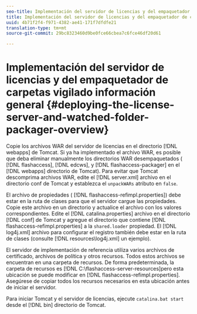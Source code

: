 ```yaml
---
seo-title: Implementación del servidor de licencias y del empaquetador de carpetas vigilado información general
title: Implementación del servidor de licencias y del empaquetador de carpetas vigilado información general
uuid: 4b71f2f4-f971-4382-ae41-171f7dfdfe21
translation-type: tm+mt
source-git-commit: 29bc8323460d9be0fce66cbea7c6fce46df20d61

---
```



# Implementación del servidor de licencias y del empaquetador de carpetas vigilado información general {#deploying-the-license-server-and-watched-folder-packager-overview}

Copie los archivos WAR del servidor de licencias en el directorio [!DNL webapps] de Tomcat. Si ya ha implementado el archivo WAR, es posible que deba eliminar manualmente los directorios WAR desempaquetados ( [!DNL flashaccess], [!DNL edcws], y [!DNL flashaccess-packager] en el [!DNL webapps] directorio de Tomcat). Para evitar que Tomcat descomprima archivos WAR, edite el [!DNL server.xml] archivo en el directorio conf de Tomcat y establezca el `unpackWARs` atributo en `false`.

El archivo de propiedades ( [!DNL flashaccess-refimpl.properties]) debe estar en la ruta de clases para que el servidor cargue las propiedades. Copie este archivo en un directorio y actualice el archivo con los valores correspondientes. Edite el [!DNL catalina.properties] archivo en el directorio [!DNL conf] de Tomcat y agregue el directorio que contiene [!DNL flashaccess-refimpl.properties] a la `shared.loader` propiedad. El [!DNL log4j.xml] archivo para configurar el registro también debe estar en la ruta de clases (consulte [!DNL resources\log4j.xml] un ejemplo).

El servidor de implementación de referencia utiliza varios archivos de certificado, archivos de política y otros recursos. Todos estos archivos se encuentran en una carpeta de recursos. De forma predeterminada, la carpeta de recursos es [!DNL C:\flashaccess-server-resources]pero esta ubicación se puede modificar en [!DNL flashaccess-refimpl.properties]. Asegúrese de copiar todos los recursos necesarios en esta ubicación antes de iniciar el servidor.

Para iniciar Tomcat y el servidor de licencias, ejecute `catalina.bat start` desde el [!DNL bin] directorio de Tomcat.
